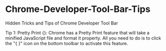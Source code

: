 # Chrome-Developer-Tool-Bar-Tips
Hidden Tricks and Tips of Chrome Developer Tool Bar

Tip 1:
Pretty Print {}:
Chrome has a Pretty Print feature that will take a minified JavaScript file and format it property. All you need to do is to click the "{ }" icon on the bottom toolbar to activate this feature. 
